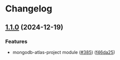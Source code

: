 # Changelog

## [1.1.0](https://github.com/prefapp/tfm/compare/mongodb-atlas-project-v1.0.0...mongodb-atlas-project-v1.1.0) (2024-12-19)


### Features

* mongodb-atlas-project module ([#385](https://github.com/prefapp/tfm/issues/385)) ([f46da25](https://github.com/prefapp/tfm/commit/f46da255d4ee1db823066a8eb57daa2466270d35))
